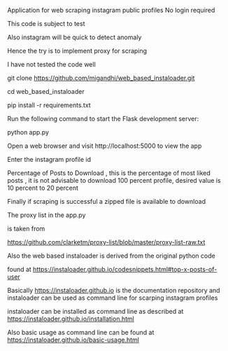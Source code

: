 Application for web scraping instagram public profiles
No login required

This code is subject to test

Also instagram will be quick to detect anomaly

Hence the try is to implement proxy for scraping

I have not tested the code well

git clone https://github.com/migandhi/web_based_instaloader.git

cd web_based_instaloader

pip install -r requirements.txt

Run the following command to start the Flask development server:

python app.py

Open a web browser and visit http://localhost:5000 to view the app

Enter the instagram profile id

Percentage of Posts to Download  , this is the percentage of most liked posts , it is not advisable to download 100 percent profile, desired value is 10 percent to 20 percent

Finally if scraping is successful a zipped file is available to download

The proxy list in the app.py 

is taken from

https://github.com/clarketm/proxy-list/blob/master/proxy-list-raw.txt

Also the web based instaloader is derived from the original python code

found at https://instaloader.github.io/codesnippets.html#top-x-posts-of-user

Basically https://instaloader.github.io is the documentation repository and instaloader can be used as command line for scarping instagram profiles

instaloader can be installed as command line as described at https://instaloader.github.io/installation.html

Also basic usage as command line can be found at https://instaloader.github.io/basic-usage.html
